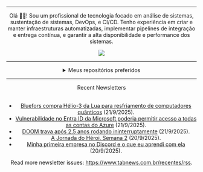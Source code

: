 <div align="center">
<hr>
<p>Olá 👋🏾! Sou um profissional de tecnologia focado em análise de sistemas, sustentação de sistemas, DevOps, e CI/CD. Tenho experiência em criar e manter infraestruturas automatizadas, implementar pipelines de integração e entrega contínua, e garantir a alta disponibilidade e performance dos sistemas.</p>
  <img src="https://media.giphy.com/media/yAGIvCiwPJn5C/giphy.gif">
<hr>
  <details>
  <summary>Meus repositórios preferidos</summary>
  <br />
  Alguns dos meus melhores repositórios:
  <br />
<br />
  <ul><li><a href=https://github.com/commitgeist/aluratube target="_blank" rel="noopener noreferrer">commitgeist/aluratube</a> (<b>0</b> ✨ and <b>0</b> 🍴): Aluratube - Desenvolvido durante a imersão React da Alura no final de 2022</li><li><a href=https://github.com/commitgeist/nlw-ia target="_blank" rel="noopener noreferrer">commitgeist/nlw-ia</a> (<b>0</b> ✨ and <b>0</b> 🍴): Projeto desenvolvido durante a NLW IA - Usando a API da OPENAI</li><li><a href=https://github.com/commitgeist/nlw-journey-ia target="_blank" rel="noopener noreferrer">commitgeist/nlw-journey-ia</a> (<b>0</b> ✨ and <b>0</b> 🍴): NLW IA - Agent de viagens usando python + langchain + GPT</li>
<li>More coming soon :).</li>
</ul>
  </details>
  <hr/>
    <summary>Recent Newsletters</summary>
  <br />
  <ul>
    <li><a href=https://www.tabnews.com.br/NewsletterOficial/bluefors-compra-helio-3-da-lua-para-resfriamento-de-computadores-quanticos target="_blank" rel="noopener noreferrer">Bluefors compra Hélio-3 da Lua para resfriamento de computadores quânticos</a> (21/9/2025).</li><li><a href=https://www.tabnews.com.br/NewsletterOficial/vulnerabilidade-no-entra-id-da-microsoft-poderia-permitir-acesso-a-todas-as-contas-do-azure target="_blank" rel="noopener noreferrer">Vulnerabilidade no Entra ID da Microsoft poderia permitir acesso a todas as contas do Azure</a> (21/9/2025).</li><li><a href=https://www.tabnews.com.br/NewsletterOficial/doom-trava-apos-2-5-anos-rodando-ininterruptamente target="_blank" rel="noopener noreferrer">DOOM trava após 2,5 anos rodando ininterruptamente</a> (21/9/2025).</li><li><a href=https://www.tabnews.com.br/Plagarium/a-jornada-do-heroi-semana-2 target="_blank" rel="noopener noreferrer">A Jornada do Héroi. Semana 2</a> (20/9/2025).</li><li><a href=https://www.tabnews.com.br/j6ao/minha-primeira-empresa-no-discord-e-o-que-eu-aprendi-com-ela target="_blank" rel="noopener noreferrer">Minha primeira empresa no Discord e o que eu aprendi com ela</a> (20/9/2025).</li>
  </ul>
<p>Read more newsletter issues: <a href="https://www.tabnews.com.br/recentes/rss">https://www.tabnews.com.br/recentes/rss</a>.</p>
  </details>
